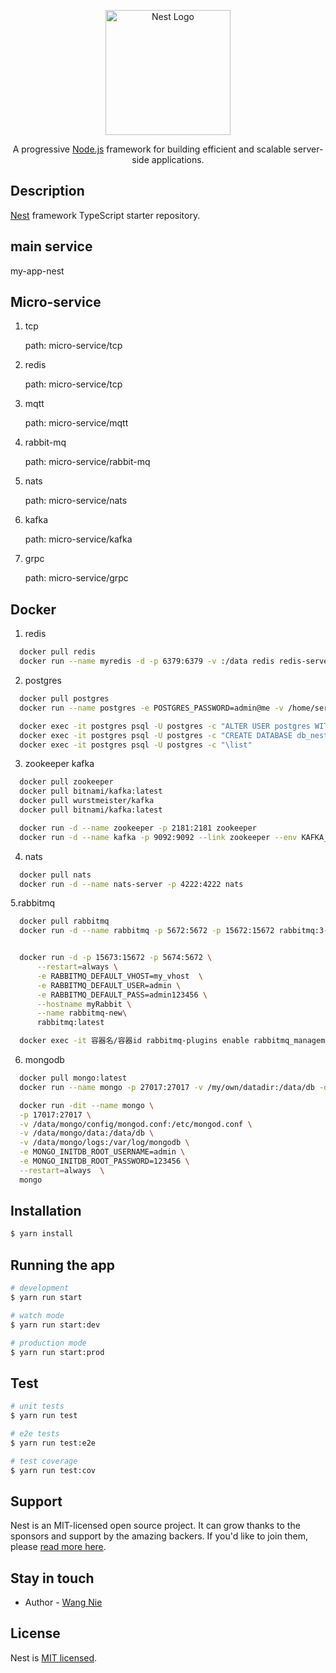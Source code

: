 <p align="center">
  <a href="http://nestjs.com/" target="blank"><img src="https://nestjs.com/img/logo-small.svg" width="200" alt="Nest Logo" /></a>
</p>

[circleci-image]: https://img.shields.io/circleci/build/github/nestjs/nest/master?token=abc123def456
[circleci-url]: https://circleci.com/gh/nestjs/nest

  <p align="center">A progressive <a href="http://nodejs.org" target="_blank">Node.js</a> framework for building efficient and scalable server-side applications.</p>


## Description

[Nest](https://github.com/nestjs/nest) framework TypeScript starter repository.

## main service
  my-app-nest

## Micro-service
1. tcp

    path: micro-service/tcp
2. redis

    path: micro-service/tcp
3. mqtt

    path: micro-service/mqtt
4. rabbit-mq

    path: micro-service/rabbit-mq
5. nats

    path: micro-service/nats
6. kafka

    path: micro-service/kafka
7. grpc

    path: micro-service/grpc


## Docker
1. redis
  ```bash
    docker pull redis
    docker run --name myredis -d -p 6379:6379 -v :/data redis redis-server --appendonly yes
  ```
2. postgres
  ```bash
    docker pull postgres
    docker run --name postgres -e POSTGRES_PASSWORD=admin@me -v /home/server-1/data/postgresql:/var/lib/postgresql/data -d postgres

    docker exec -it postgres psql -U postgres -c "ALTER USER postgres WITH PASSWORD 'admin@me';"
    docker exec -it postgres psql -U postgres -c "CREATE DATABASE db_nest;"
    docker exec -it postgres psql -U postgres -c "\list"
  ```
3. zookeeper kafka
  ```bash
    docker pull zookeeper
    docker pull bitnami/kafka:latest
    docker pull wurstmeister/kafka
    docker pull bitnami/kafka:latest

    docker run -d --name zookeeper -p 2181:2181 zookeeper
    docker run -d --name kafka -p 9092:9092 --link zookeeper --env KAFKA_ZOOKEEPER_CONNECT=zookeeper:2181 --env KAFKA_ADVERTISED_HOST_NAME=localhost wurstmeister/kafka
  ```
4. nats
  ```bash
    docker pull nats
    docker run -d --name nats-server -p 4222:4222 nats
  ```

5.rabbitmq
  ```bash
    docker pull rabbitmq
    docker run -d --name rabbitmq -p 5672:5672 -p 15672:15672 rabbitmq:3-management


    docker run -d -p 15673:15672 -p 5674:5672 \
        --restart=always \
        -e RABBITMQ_DEFAULT_VHOST=my_vhost  \
        -e RABBITMQ_DEFAULT_USER=admin \
        -e RABBITMQ_DEFAULT_PASS=admin123456 \
        --hostname myRabbit \
        --name rabbitmq-new\
        rabbitmq:latest

    docker exec -it 容器名/容器id rabbitmq-plugins enable rabbitmq_management
  ```
6. mongodb
  ```bash
    docker pull mongo:latest
    docker run --name mongo -p 27017:27017 -v /my/own/datadir:/data/db -d mongo

    docker run -dit --name mongo \
    -p 17017:27017 \
    -v /data/mongo/config/mongod.conf:/etc/mongod.conf \
    -v /data/mongo/data:/data/db \
    -v /data/mongo/logs:/var/log/mongodb \
    -e MONGO_INITDB_ROOT_USERNAME=admin \
    -e MONGO_INITDB_ROOT_PASSWORD=123456 \
    --restart=always  \
    mongo
  ```

## Installation

```bash
$ yarn install
```

## Running the app

```bash
# development
$ yarn run start

# watch mode
$ yarn run start:dev

# production mode
$ yarn run start:prod
```

## Test

```bash
# unit tests
$ yarn run test

# e2e tests
$ yarn run test:e2e

# test coverage
$ yarn run test:cov
```

## Support

Nest is an MIT-licensed open source project. It can grow thanks to the sponsors and support by the amazing backers. If you'd like to join them, please [read more here](https://docs.nestjs.com/support).

## Stay in touch

- Author - [Wang Nie](superexplorernw@163.com)

## License

Nest is [MIT licensed](LICENSE).
